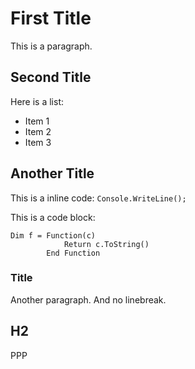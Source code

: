 ﻿# First Title
This is a paragraph.
## Second Title
Here is a list:
* Item 1
* Item 2
* Item 3
## Another Title
This is a inline code: `Console.WriteLine();`

This is a code block:
``` vb.net
Dim f = Function(c)
            Return c.ToString()
        End Function
```
### Title
Another paragraph.
And no linebreak.
## H2
PPP